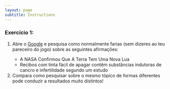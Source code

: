 ```yaml
---
layout: page
subtitle: Instructions
---
```


### Exercício 1:
<ol>
    <li>Abre o <a href="https://www.google.com" target="_blank">Google</a> e pesquisa como normalmente farias (sem dizeres ao teu pareceiro do jogo) sobre as seguintes afirmações:</li>
        <ul>
            <li>A NASA Confirmou Que A Terra Tem Uma Nova Lua</li>
            <li>Recibos com tinta fácil de apagar contêm substâncias indutoras de cancro e infertilidade segundo um estudo</li>
        </ul>
    <li>Compara como pesquisar sobre o mesmo tópico de formas diferentes pode conduzir a resultados muito distintos!</li>
</ol>